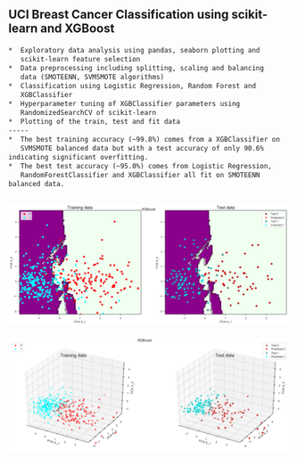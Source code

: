 ## UCI Breast Cancer Classification using scikit-learn and XGBoost
    
    *  Exploratory data analysis using pandas, seaborn plotting and 
       scikit-learn feature selection
    *  Data preprocessing including splitting, scaling and balancing 
       data (SMOTEENN, SVMSMOTE algorithms)
    *  Classification using Logistic Regression, Random Forest and 
	   XGBClassifier
    *  Hyperparameter tuning of XGBClassifier parameters using 
       RandomizedSearchCV of scikit-learn
    *  Plotting of the train, test and fit data
    -----
    *  The best training accuracy (~99.8%) comes from a XGBClassifier on 
       SVMSMOTE balanced data but with a test accuracy of only 90.6% indicating significant overfitting. 
    *  The best test accuracy (~95.0%) comes from Logistic Regression, 
	   RandomForestClassifier and XGBClassifier all fit on SMOTEENN balanced data. 
	   
![image](XGBoost_2D.png)
-----
![image](XGBoost_3D.png)
